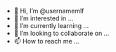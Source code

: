 - 👋 Hi, I’m @usernamemlf
- 👀 I’m interested in ...
- 🌱 I’m currently learning ...
- 💞️ I’m looking to collaborate on ...
- 📫 How to reach me ...

<!---
usernamemlf/usernamemlf is a ✨ special ✨ repository because its `README.md` (this file) appears on your GitHub profile.
You can click the Preview link to take a look at your changes.
--->
